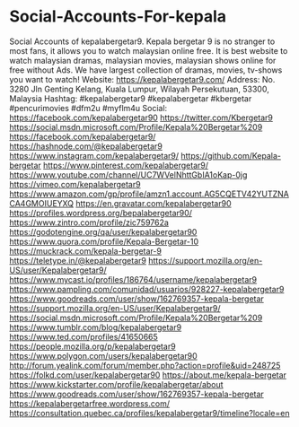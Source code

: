 # Social-Accounts-For-kepala
Social Accounts of kepalabergetar9.
Kepala bergetar 9 is no stranger to most fans, it allows you to watch malaysian online free. It is best website to watch malaysian dramas, malaysian movies, malaysian shows online for free without Ads. We have largest collection of  dramas, movies, tv-shows you want to watch!
Website: https://kepalabergetar9.com/
Address: No. 3280 Jln Genting Kelang, Kuala Lumpur, Wilayah Persekutuan, 53300, Malaysia
Hashtag: #kepalabergetar9 #kepalabergetar #kbergetar #pencurimovies #dfm2u #myflm4u
Social: 
https://facebook.com/kepalabergetar90
https://twitter.com/Kbergetar9
https://social.msdn.microsoft.com/Profile/Kepala%20Bergetar%209
https://facebook.com/kepalabergetar9/
https://hashnode.com/@kepalabergetar9
https://www.instagram.com/kepalabergetar9/
https://github.com/Kepala-bergetar
https://www.pinterest.com/kepalabergetar9/
https://www.youtube.com/channel/UC7WVelNhttGbIA1oKap-0jg
https://vimeo.com/kepalabergetar9
https://www.amazon.com/gp/profile/amzn1.account.AG5CQETV42YUTZNACA4GMOIUEYXQ
https://en.gravatar.com/kepalabergetar90
https://profiles.wordpress.org/bepalabergetar90/
https://www.zintro.com/profile/zic759762a
https://godotengine.org/qa/user/kepalabergetar90
https://www.quora.com/profile/Kepala-Bergetar-10
https://muckrack.com/kepala-bergetar-9
https://teletype.in/@kepalabergetar9
https://support.mozilla.org/en-US/user/Kepalabergetar9/
https://www.mycast.io/profiles/186764/username/kepalabergetar9
https://www.pampling.com/comunidad/usuarios/928227-kepalabergetar9
https://www.goodreads.com/user/show/162769357-kepala-bergetar
https://support.mozilla.org/en-US/user/Kepalabergetar9/
https://social.msdn.microsoft.com/Profile/Kepala%20Bergetar%209
https://www.tumblr.com/blog/kepalabergetar9
https://www.ted.com/profiles/41650665
https://people.mozilla.org/p/kepalabergetar9
https://www.polygon.com/users/kepalabergetar90
http://forum.yealink.com/forum/member.php?action=profile&uid=248725
https://folkd.com/user/kepalabergetar90
https://about.me/kepala-bergetar
https://www.kickstarter.com/profile/kepalabergetar/about
https://www.goodreads.com/user/show/162769357-kepala-bergetar
https://kepalabergetarfree.wordpress.com/
https://consultation.quebec.ca/profiles/kepalabergetar9/timeline?locale=en
